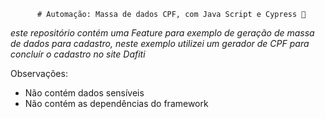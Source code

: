           # Automação: Massa de dados CPF, com Java Script e Cypress 🤖

*este repositório contém uma Feature para exemplo de geração de massa de dados para cadastro, neste exemplo utilizei um gerador de CPF para concluír o cadastro no site Dafiti*

Observações: 
- Não contém dados sensíveis
- Não contém as dependências do framework
  



